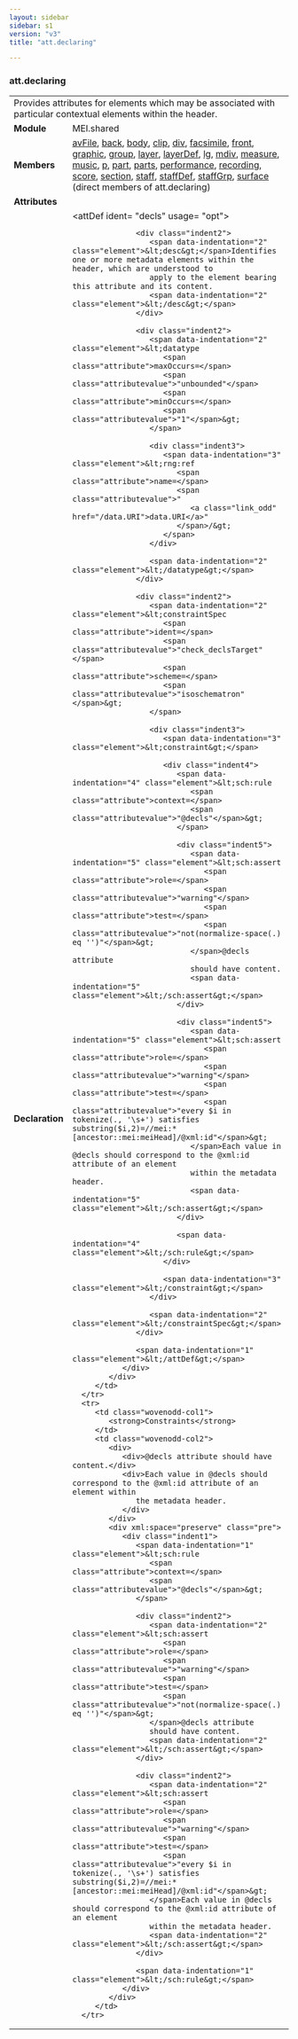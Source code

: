 ```yaml
---
layout: sidebar
sidebar: s1
version: "v3"
title: "att.declaring"

---
```


<div class="classSpec att">
   <h3 id="att.declaring">att.declaring</h3>
   <table class="wovenodd">
      <tr>
         <td colspan="2" class="wovenodd-col2">Provides attributes for elements which may be associated with particular contextual
            elements within the header.
         </td>
      </tr>
      <tr>
         <td class="wovenodd-col1">
            <strong>Module</strong>
         </td>
         <td class="wovenodd-col2">MEI.shared</td>
      </tr>
      <tr>
         <td class="wovenodd-col1">
            <strong>Members</strong>
         </td>
         <td class="wovenodd-col2">
            <div class="parent">
               <div>
                  <a class="link_odd_elementSpec" href="/{{ site.baseurl }}/{{ page.version }}/elements/avFile.html">avFile</a>, 
                  <a class="link_odd_elementSpec" href="/{{ site.baseurl }}/{{ page.version }}/elements/back.html">back</a>, 
                  <a class="link_odd_elementSpec" href="/{{ site.baseurl }}/{{ page.version }}/elements/body.html">body</a>, 
                  <a class="link_odd_elementSpec" href="/{{ site.baseurl }}/{{ page.version }}/elements/clip.html">clip</a>, 
                  <a class="link_odd_elementSpec" href="/{{ site.baseurl }}/{{ page.version }}/elements/div.html">div</a>, 
                  <a class="link_odd_elementSpec" href="/{{ site.baseurl }}/{{ page.version }}/elements/facsimile.html">facsimile</a>, 
                  <a class="link_odd_elementSpec" href="/{{ site.baseurl }}/{{ page.version }}/elements/front.html">front</a>, 
                  <a class="link_odd_elementSpec" href="/{{ site.baseurl }}/{{ page.version }}/elements/graphic.html">graphic</a>, 
                  <a class="link_odd_elementSpec" href="/{{ site.baseurl }}/{{ page.version }}/elements/group.html">group</a>, 
                  <a class="link_odd_elementSpec" href="/{{ site.baseurl }}/{{ page.version }}/elements/layer.html">layer</a>, 
                  <a class="link_odd_elementSpec" href="/{{ site.baseurl }}/{{ page.version }}/elements/layerDef.html">layerDef</a>, 
                  <a class="link_odd_elementSpec" href="/{{ site.baseurl }}/{{ page.version }}/elements/lg.html">lg</a>, 
                  <a class="link_odd_elementSpec" href="/{{ site.baseurl }}/{{ page.version }}/elements/mdiv.html">mdiv</a>, 
                  <a class="link_odd_elementSpec" href="/{{ site.baseurl }}/{{ page.version }}/elements/measure.html">measure</a>, 
                  <a class="link_odd_elementSpec" href="/{{ site.baseurl }}/{{ page.version }}/elements/music.html">music</a>, 
                  <a class="link_odd_elementSpec" href="/{{ site.baseurl }}/{{ page.version }}/elements/p.html">p</a>, 
                  <a class="link_odd_elementSpec" href="/{{ site.baseurl }}/{{ page.version }}/elements/part.html">part</a>, 
                  <a class="link_odd_elementSpec" href="/{{ site.baseurl }}/{{ page.version }}/elements/parts.html">parts</a>, 
                  <a class="link_odd_elementSpec" href="/{{ site.baseurl }}/{{ page.version }}/elements/performance.html">performance</a>, 
                  <a class="link_odd_elementSpec" href="/{{ site.baseurl }}/{{ page.version }}/elements/recording.html">recording</a>, 
                  <a class="link_odd_elementSpec" href="/{{ site.baseurl }}/{{ page.version }}/elements/score.html">score</a>, 
                  <a class="link_odd_elementSpec" href="/{{ site.baseurl }}/{{ page.version }}/elements/section.html">section</a>, 
                  <a class="link_odd_elementSpec" href="/{{ site.baseurl }}/{{ page.version }}/elements/staff.html">staff</a>, 
                  <a class="link_odd_elementSpec" href="/{{ site.baseurl }}/{{ page.version }}/elements/staffDef.html">staffDef</a>, 
                  <a class="link_odd_elementSpec" href="/{{ site.baseurl }}/{{ page.version }}/elements/staffGrp.html">staffGrp</a>, 
                  <a class="link_odd_elementSpec" href="/{{ site.baseurl }}/{{ page.version }}/elements/surface.html">surface</a> (direct members of att.declaring)
               </div>
            </div>
         </td>
      </tr>
      <tr>
         <td class="wovenodd-col1">
            <strong>Attributes</strong>
         </td>
         <td class="wovenodd-col2"></td>
      </tr>
      <tr>
         <td class="wovenodd-col1">
            <strong>Declaration</strong>
         </td>
         <td class="wovenodd-col2">
            <div xml:space="preserve" class="pre">
               <div class="indent1">
                  <span data-indentation="1" class="element">&lt;attDef 
                     <span class="attribute">ident=</span>
                     <span class="attributevalue">"decls"</span> 
                     <span class="attribute">usage=</span>
                     <span class="attributevalue">"opt"</span>&gt;
                  </span>
                  
                  <div class="indent2">
                     <span data-indentation="2" class="element">&lt;desc&gt;</span>Identifies one or more metadata elements within the header, which are understood to
                     apply to the element bearing this attribute and its content.
                     <span data-indentation="2" class="element">&lt;/desc&gt;</span>
                  </div>
                  
                  <div class="indent2">
                     <span data-indentation="2" class="element">&lt;datatype 
                        <span class="attribute">maxOccurs=</span>
                        <span class="attributevalue">"unbounded"</span> 
                        <span class="attribute">minOccurs=</span>
                        <span class="attributevalue">"1"</span>&gt;
                     </span>
                     
                     <div class="indent3">
                        <span data-indentation="3" class="element">&lt;rng:ref 
                           <span class="attribute">name=</span>
                           <span class="attributevalue">"
                              <a class="link_odd" href="/data.URI">data.URI</a>"
                           </span>/&gt;
                        </span>
                     </div>
                     
                     <span data-indentation="2" class="element">&lt;/datatype&gt;</span>
                  </div>
                  
                  <div class="indent2">
                     <span data-indentation="2" class="element">&lt;constraintSpec 
                        <span class="attribute">ident=</span>
                        <span class="attributevalue">"check_declsTarget"</span> 
                        <span class="attribute">scheme=</span>
                        <span class="attributevalue">"isoschematron"</span>&gt;
                     </span>
                     
                     <div class="indent3">
                        <span data-indentation="3" class="element">&lt;constraint&gt;</span>
                        
                        <div class="indent4">
                           <span data-indentation="4" class="element">&lt;sch:rule 
                              <span class="attribute">context=</span>
                              <span class="attributevalue">"@decls"</span>&gt;
                           </span>
                           
                           <div class="indent5">
                              <span data-indentation="5" class="element">&lt;sch:assert 
                                 <span class="attribute">role=</span>
                                 <span class="attributevalue">"warning"</span> 
                                 <span class="attribute">test=</span>
                                 <span class="attributevalue">"not(normalize-space(.) eq '')"</span>&gt;
                              </span>@decls attribute
                              should have content.
                              <span data-indentation="5" class="element">&lt;/sch:assert&gt;</span>
                           </div>
                           
                           <div class="indent5">
                              <span data-indentation="5" class="element">&lt;sch:assert 
                                 <span class="attribute">role=</span>
                                 <span class="attributevalue">"warning"</span> 
                                 <span class="attribute">test=</span>
                                 <span class="attributevalue">"every $i in tokenize(., '\s+') satisfies substring($i,2)=//mei:*[ancestor::mei:meiHead]/@xml:id"</span>&gt;
                              </span>Each value in @decls should correspond to the @xml:id attribute of an element
                              within the metadata header.
                              <span data-indentation="5" class="element">&lt;/sch:assert&gt;</span>
                           </div>
                           
                           <span data-indentation="4" class="element">&lt;/sch:rule&gt;</span>
                        </div>
                        
                        <span data-indentation="3" class="element">&lt;/constraint&gt;</span>
                     </div>
                     
                     <span data-indentation="2" class="element">&lt;/constraintSpec&gt;</span>
                  </div>
                  
                  <span data-indentation="1" class="element">&lt;/attDef&gt;</span>
               </div>
            </div>
         </td>
      </tr>
      <tr>
         <td class="wovenodd-col1">
            <strong>Constraints</strong>
         </td>
         <td class="wovenodd-col2">
            <div>
               <div>@decls attribute should have content.</div>
               <div>Each value in @decls should correspond to the @xml:id attribute of an element within
                  the metadata header.
               </div>
            </div>
            <div xml:space="preserve" class="pre">
               <div class="indent1">
                  <span data-indentation="1" class="element">&lt;sch:rule 
                     <span class="attribute">context=</span>
                     <span class="attributevalue">"@decls"</span>&gt;
                  </span>
                  
                  <div class="indent2">
                     <span data-indentation="2" class="element">&lt;sch:assert 
                        <span class="attribute">role=</span>
                        <span class="attributevalue">"warning"</span> 
                        <span class="attribute">test=</span>
                        <span class="attributevalue">"not(normalize-space(.) eq '')"</span>&gt;
                     </span>@decls attribute
                     should have content.
                     <span data-indentation="2" class="element">&lt;/sch:assert&gt;</span>
                  </div>
                  
                  <div class="indent2">
                     <span data-indentation="2" class="element">&lt;sch:assert 
                        <span class="attribute">role=</span>
                        <span class="attributevalue">"warning"</span> 
                        <span class="attribute">test=</span>
                        <span class="attributevalue">"every $i in tokenize(., '\s+') satisfies substring($i,2)=//mei:*[ancestor::mei:meiHead]/@xml:id"</span>&gt;
                     </span>Each value in @decls should correspond to the @xml:id attribute of an element
                     within the metadata header.
                     <span data-indentation="2" class="element">&lt;/sch:assert&gt;</span>
                  </div>
                  
                  <span data-indentation="1" class="element">&lt;/sch:rule&gt;</span>
               </div>
            </div>
         </td>
      </tr>
   </table>
</div>